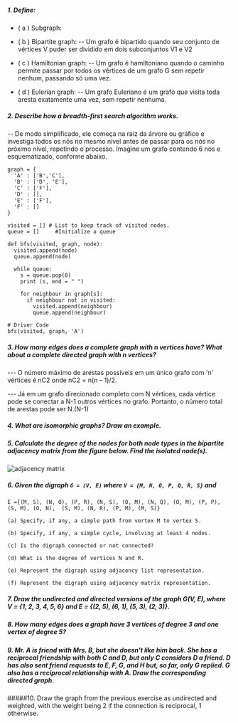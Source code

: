 
##### 1. Define:
* ( a ) Subgraph: 
	
* ( b ) Bipartite graph: 
-- Um grafo é bipartido quando seu conjunto de vértices V puder ser dividido em dois subconjuntos V1 e V2
	
* ( c ) Hamiltonian graph: 
-- Um grafo é hamiltoniano quando o caminho permite passar por todos os vértices de um grafo G sem repetir nenhum, passando só uma vez.
	
* ( d ) Eulerian graph: 
-- Um grafo Euleriano é um grafo que visita toda aresta exatamente uma vez, sem repetir nenhuma.

##### 2. Describe how a breadth-first search algorithm works.
  -- De modo simplificado, ele começa na raiz da árvore ou gráfico e investiga todos os nós no mesmo nível antes de passar para os nós no próximo nível, repetindo o processo.
  Imagine um grafo contendo 6 nós e esquematizado, conforme abaixo.
```
graph = {
  'A' : ['B','C'],
  'B' : ['D', 'E'],
  'C' : ['F'],
  'D' : [],
  'E' : ['F'],
  'F' : []
}

visited = [] # List to keep track of visited nodes.
queue = []     #Initialize a queue

def bfs(visited, graph, node):
  visited.append(node)
  queue.append(node)

  while queue:
    s = queue.pop(0) 
    print (s, end = " ") 

    for neighbour in graph[s]:
      if neighbour not in visited:
        visited.append(neighbour)
        queue.append(neighbour)

# Driver Code
bfs(visited, graph, 'A')
```

##### 3. How many edges does a complete graph with n vertices have? What about a complete directed graph with n vertices?

--- O número máximo de arestas possíveis em um único grafo com 'n' vértices é nC2 onde nC2 = n(n – 1)/2.

--- Já em um grafo direcionado completo com N vértices, cada vértice pode se conectar a N-1 outros vértices no grafo. Portanto, o número total de arestas pode ser N.(N-1)

##### 4. What are isomorphic graphs? Draw an example.



##### 5. Calculate the degree of the nodes for both node types in the bipartite adjacency matrix from the figure below. Find the isolated node(s).

![adjacency matrix](./img/matrix01.png)

##### 6. Given the digraph `G = (V, E)` where `V = {M, N, O, P, Q, R, S}` and 

`E ={(M, S), (N, O), (P, R), (N, S), (O, M),
	 (N, Q), (O, M), (P, P), (S, M), (O, N), 
	 (S, M), (N, R), (P, M), (M, S)}`

	(a) Specify, if any, a simple path from vertex M to vertex S.

	(b) Specify, if any, a simple cycle, involving at least 4 nodes.

	(c) Is the digraph connected or not connected?

	(d) What is the degree of vertices N and R.

	(e) Represent the digraph using adjacency list representation.

	(f) Represent the digraph using adjacency matrix representation.

##### 7. Draw the undirected and directed versions of the graph G(V, E), where V = {1, 2, 3, 4, 5, 6} and E = {(2, 5), (6, 1), (5, 3), (2, 3)}.

##### 8. How many edges does a graph have 3 vertices of degree 3 and one vertex of degree 5?

##### 9. Mr. A is friend with Mrs. B, but she doesn't like him back. She has a reciprocal friendship with both C and D, but only C considers D a friend. D has also sent friend requests to E, F, G, and H but, so far, only G replied. G also has a reciprocal relationship with A. Draw the corresponding directed graph.

#####10. Draw the graph from the previous exercise as undirected and weighted, with the weight being 2 if the connection is reciprocal, 1 otherwise.
